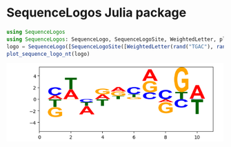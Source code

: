 # SequenceLogos Julia package

```julia
using SequenceLogos
using SequenceLogos: SequenceLogo, SequenceLogoSite, WeightedLetter, plot_sequence_logo_nt
logo = SequenceLogo([SequenceLogoSite([WeightedLetter(rand("TGAC"), randn()) for i=1:5]) for _=1:10])
plot_sequence_logo_nt(logo)
```

![Example sequence logo](/example.png)
